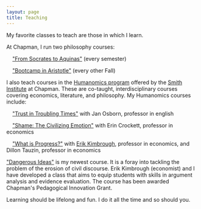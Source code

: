 ```yaml
---
layout: page
title: Teaching
---
```


My favorite classes to teach are those in which I learn.

At Chapman, I run two philosophy courses:

&nbsp;&nbsp;&nbsp;&nbsp;<a href="https://bkmcdavid.github.io/pdfs/Syllabus2022F.docx.pdf">"From Socrates to Aquinas"</a> (every semester)

&nbsp;&nbsp;&nbsp;&nbsp;<a href="https://bkmcdavid.github.io/pdfs/Phil360syllabus.pdf">"Bootcamp in Aristotle"</a> (every other Fall)


I also teach courses in the <a href="https://www.chapman.edu/research/institutes-and-centers/smith-institute-for-political-economy-and-philosophy/academics-and-research/humanomics.aspx">Humanomics program</a> offered by the <a href="https://www.chapman.edu/research/institutes-and-centers/smith-institute-for-political-economy-and-philosophy/index.aspx">Smith Institute</a> at Chapman. These are co-taught, interdisciplinary courses covering economics, literature, and philosophy. My Humanomics courses include:

&nbsp;&nbsp;&nbsp;&nbsp;<a href="https://github.com/bkmcdavid/bkmcdavid.github.io/blob/ce745dd1dd6f86862bb5390fe12f738662421509/pdfs/357syllabus.Updated.05.04.20.pdf">"Trust in Troubling Times"</a> with Jan Osborn, professor in english

&nbsp;&nbsp;&nbsp;&nbsp;<a href="https://github.com/bkmcdavid/bkmcdavid.github.io/blob/ce745dd1dd6f86862bb5390fe12f738662421509/pdfs/357syllabusShame.docx">"Shame: The Civilizing Emotion"</a> with Erin Crockett, professor in economics

&nbsp;&nbsp;&nbsp;&nbsp;<a href="https://github.com/bkmcdavid/bkmcdavid.github.io/blob/ce745dd1dd6f86862bb5390fe12f738662421509/pdfs/2023HumanomicsProgress.docx">"What is Progress?"</a> with <a href="https://sites.google.com/site/erikkimbrough/">Erik Kimbrough</a>, professor in economics, and Dillon Tauzin, professor in economics


<a href="https://github.com/bkmcdavid/bkmcdavid.github.io/blob/b70a45c5b6db5f286252fa06720ca044eeb39912/pdfs/DangerousIdeasFall2024.pdf">"Dangerous Ideas"</a> is my newest course. It is a foray into tackling the problem of the erosion of civil discourse. Erik Kimbrough (economist) and I have developed a class that aims to equip students with skills in argument analysis and evidence evaluation. The course has been awarded Chapman's Pedagogical Innovation Grant. 


Learning should be lifelong and fun. I do it all the time and so should you.
